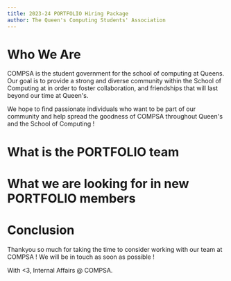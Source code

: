 ```yaml
---
title: 2023-24 PORTFOLIO Hiring Package
author: The Queen's Computing Students' Association
---
```


# Who We Are

COMPSA is the student government for the school of computing at Queens. Our
goal is to provide a strong and diverse community within the School of
Computing at in order to foster collaboration, and friendships that will last
beyond our time at Queen's. 

We hope to find passionate individuals who want to be part of our community and
help spread the goodness of COMPSA throughout Queen's and the School of
Computing !

# What is the PORTFOLIO team

# What we are looking for in new PORTFOLIO members

# Conclusion

Thankyou so much for taking the time to consider working with our team at
COMPSA ! We will be in touch as soon as possible !

With <3, Internal Affairs @ COMPSA.


